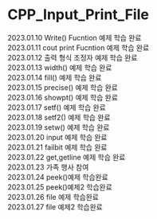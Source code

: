 # CPP_Input_Print_File  
2023.01.10 Write() Fucntion 예제 학습 완료  
2023.01.11 cout print Fucntion 예제 학습 완료  
2023.01.12 출력 형식 조정자 예제 학습 완료  
2023.01.13 width() 예제 학습 완료  
2023.01.14 fill() 예제 학습 완료  
2023.01.15 precise() 예제 학습 완료  
2023.01.16 showpt() 예제 학습 완료  
2023.01.17 setf() 예제 학습 완료  
2023.01.18 setf2() 예제 학습 완료  
2023.01.19 setw() 예제 학습 완료  
2023.01.20 input 예제 학습 완료  
2023.01.21 failbit 예제 학습 완료  
2023.01.22 get,getline 예제 학습 완료  
2023.01.23 가족 행사 참여  
2023.01.24 peek()예제 학습완료  
2023.01.25 peek()예제2 학습완료  
2023.01.26 file 예제 학습완료  
2023.01.27 file 예제2 학습완료  
